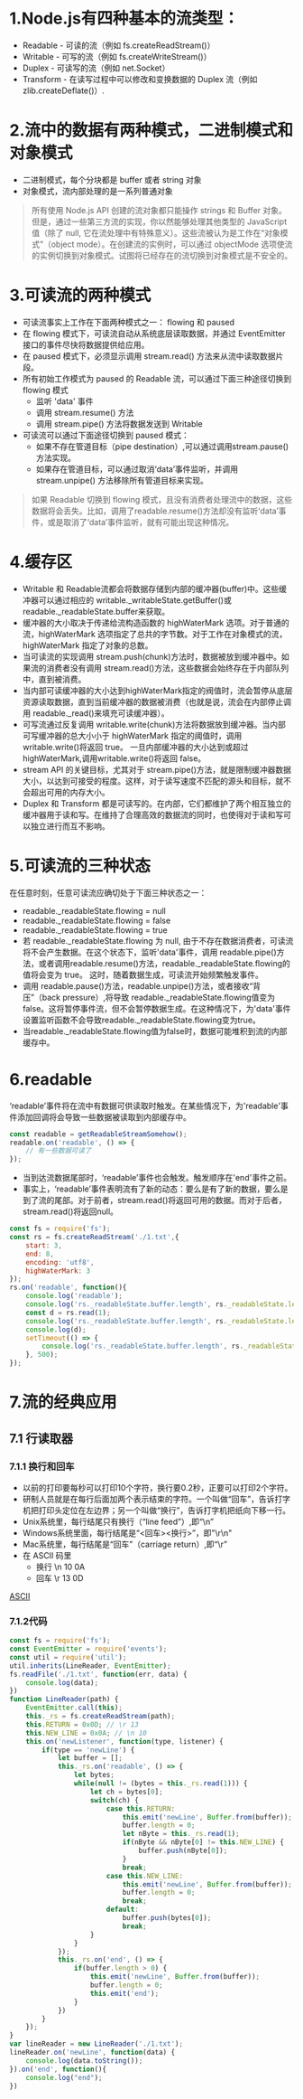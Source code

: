 # 1.Node.js有四种基本的流类型：
- Readable - 可读的流（例如 fs.createReadStream()）
- Writable - 可写的流（例如 fs.createWriteStream()）
- Duplex - 可读写的流（例如 net.Socket）
- Transform - 在读写过程中可以修改和变换数据的 Duplex 流（例如zlib.createDeflate()）.

# 2.流中的数据有两种模式，二进制模式和对象模式
- 二进制模式，每个分块都是 buffer 或者 string 对象
- 对象模式，流内部处理的是一系列普通对象
> 所有使用 Node.js API 创建的流对象都只能操作 strings 和 Buffer 对象。但是，通过一些第三方流的实现，你以然能够处理其他类型的 JavaScript值（除了 null, 它在流处理中有特殊意义）。这些流被认为是工作在“对象模式”（object mode）。在创建流的实例时，可以通过 objectMode 选项使流的实例切换到对象模式。试图将已经存在的流切换到对象模式是不安全的。

# 3.可读流的两种模式
- 可读流事实上工作在下面两种模式之一： flowing 和 paused
- 在 flowing 模式下，可读流自动从系统底层读取数据，并通过 EventEmitter 接口的事件尽快将数据提供给应用。
- 在 paused 模式下，必须显示调用 stream.read() 方法来从流中读取数据片段。
- 所有初始工作模式为 paused 的 Readable 流，可以通过下面三种途径切换到 flowing 模式
    - 监听 'data' 事件
    - 调用 stream.resume() 方法
    - 调用 stream.pipe() 方法将数据发送到 Writable
- 可读流可以通过下面途径切换到 paused 模式：
    - 如果不存在管道目标（pipe destination）,可以通过调用stream.pause()方法实现。
    - 如果存在管道目标，可以通过取消‘data’事件监听，并调用 stream.unpipe() 方法移除所有管道目标来实现。
> 如果 Readable 切换到 flowing 模式，且没有消费者处理流中的数据，这些数据将会丢失。比如，调用了readable.resume()方法却没有监听‘data’事件，或是取消了‘data’事件监听，就有可能出现这种情况。

# 4.缓存区
- Writable 和 Readable流都会将数据存储到内部的缓冲器(buffer)中。这些缓冲器可以通过相应的 writable._writableState.getBuffer()或readable._readableState.buffer来获取。
- 缓冲器的大小取决于传递给流构造函数的 highWaterMark 选项。对于普通的流，highWaterMark 选项指定了总共的字节数。对于工作在对象模式的流，highWaterMark 指定了对象的总数。
- 当可读流的实现调用 stream.push(chunk)方法时，数据被放到缓冲器中。如果流的消费者没有调用 stream.read()方法，这些数据会始终存在于内部队列中，直到被消费。
- 当内部可读缓冲器的大小达到highWaterMark指定的阀值时，流会暂停从底层资源读取数据，直到当前缓冲器的数据被消费（也就是说，流会在内部停止调用 readable._read()来填充可读缓冲器）。
- 可写流通过反复调用 writable.write(chunk)方法将数据放到缓冲器。当内部可写缓冲器的总大小小于 highWaterMark 指定的阈值时，调用 writable.write()将返回 true。 一旦内部缓冲器的大小达到或超过 highWaterMark,调用writable.write()将返回 false。
- stream API 的关键目标，尤其对于 stream.pipe()方法，就是限制缓冲器数据大小，以达到可接受的程度。这样，对于读写速度不匹配的源头和目标，就不会超出可用的内存大小。
- Duplex 和 Transform 都是可读写的。在内部，它们都维护了两个相互独立的缓冲器用于读和写。在维持了合理高效的数据流的同时，也使得对于读和写可以独立进行而互不影响。

# 5.可读流的三种状态
在任意时刻，任意可读流应确切处于下面三种状态之一：
- readable._readableState.flowing = null
- readable._readableState.flowing = false
- readable._readableState.flowing = true
- 若 readable._readableState.flowing 为 null, 由于不存在数据消费者，可读流将不会产生数据。在这个状态下，监听'data'事件，调用 readable.pipe()方法，或者调用readable.resume()方法，readable._readableState.flowing的值将会变为 true。 这时，随着数据生成，可读流开始频繁触发事件。
- 调用 readable.pause()方法，readable.unpipe()方法，或者接收“背压”（back pressure）,将导致 readable._readableState.flowing值变为 false。这将暂停事件流，但不会暂停数据生成。在这种情况下，为'data'事件设置监听函数不会导致readable._readableState.flowing变为true。
- 当readable._readableState.flowing值为false时，数据可能堆积到流的内部缓存中。

# 6.readable
‘readable’事件将在流中有数据可供读取时触发。在某些情况下，为'readable'事件添加回调将会导致一些数据被读取到内部缓存中。
```javascript
const readable = getReadableStreamSomehow();
readable.on('readable', () => {
    // 有一些数据可读了
});
```
- 当到达流数据尾部时，‘readable’事件也会触发。触发顺序在'end'事件之前。
- 事实上，‘readable’事件表明流有了新的动态：要么是有了新的数据，要么是到了流的尾部。对于前者，stream.read()将返回可用的数据。而对于后者，stream.read()将返回null。
```javascript
const fs = require('fs');
const rs = fs.createReadStream('./1.txt',{
    start: 3,
    end: 8,
    encoding: 'utf8',
    highWaterMark: 3
});
rs.on('readable', function(){
    console.log('readable');
    console.log('rs._readableState.buffer.length', rs._readableState.length);
    const d = rs.read(1);
    console.log('rs._readableState.buffer.length', rs._readableState.length);
    console.log(d);
    setTimeout(() => {
        console.log('rs._readableState.buffer.length', rs._readableState.length)
    }, 500);
});
```

# 7.流的经典应用
## 7.1 行读取器
### 7.1.1 换行和回车
- 以前的打印要每秒可以打印10个字符，换行要0.2秒，正要可以打印2个字符。
- 研制人员就是在每行后面加两个表示结束的字符。一个叫做“回车”，告诉打字机把打印头定位在左边界；另一个叫做“换行”，告诉打字机把纸向下移一行。
- Unix系统里，每行结尾只有换行（“line feed”）,即“\n”
- Windows系统里面，每行结尾是“<回车><换行>”，即"\r\n"
- Mac系统里，每行结尾是“回车”（carriage return）,即“\r”
- 在 ASCII 码里
    - 换行 \n 10 0A
    - 回车 \r 13 0D

[ASCII](http://ascii.911cha.com/)

### 7.1.2代码
```javascript
const fs = require('fs');
const EventEmitter = require('events');
const util = require('util');
util.inherits(LineReader, EventEmitter);
fs.readFile('./1.txt', function(err, data) {
    console.log(data);
})
function LineReader(path) {
    EventEmitter.call(this);
    this._rs = fs.createReadStream(path);
    this.RETURN = 0x0D; // \r 13
    this.NEW_LINE = 0x0A; // \n 10
    this.on('newListener', function(type, listener) {
        if(type == 'newLine') {
            let buffer = [];
            this._rs.on('readable', () => {
                let bytes;
                while(null != (bytes = this._rs.read(1))) {
                    let ch = bytes[0];
                    switch(ch) {
                        case this.RETURN:
                            this.emit('newLine', Buffer.from(buffer));
                            buffer.length = 0;
                            let nByte = this._rs.read(1);
                            if(nByte && nByte[0] != this.NEW_LINE) {
                                buffer.push(nByte[0]);
                            }
                            break;
                        case this.NEW_LINE:
                            this.emit('newLine', Buffer.from(buffer));
                            buffer.length = 0;
                            break;
                        default:
                            buffer.push(bytes[0]);
                            break;
                    }
                }
            });
            this._rs.on('end', () => {
                if(buffer.length > 0) {
                    this.emit('newLine', Buffer.from(buffer));
                    buffer.length = 0;
                    this.emit('end');
                }
            })
        }
    });
}
var lineReader = new LineReader('./1.txt');
lineReader.on('newLine', function(data) {
    console.log(data.toString());
}).on('end', function(){
    console.log("end");
})
```












